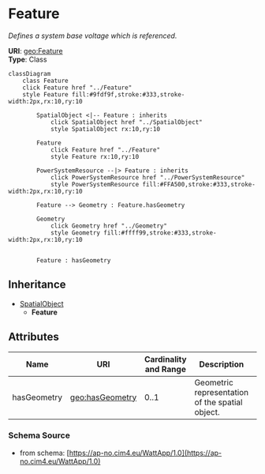 # Feature

_Defines a system base voltage which is referenced._

**URI**: [geo:Feature](http://www.opengis.net/ont/geosparql#Feature)<br />
**Type**: Class

```mermaid
classDiagram
    class Feature
    click Feature href "../Feature"
    style Feature fill:#9fdf9f,stroke:#333,stroke-width:2px,rx:10,ry:10

        SpatialObject <|-- Feature : inherits
            click SpatialObject href "../SpatialObject"
            style SpatialObject rx:10,ry:10

        Feature
            click Feature href "../Feature"
            style Feature rx:10,ry:10

        PowerSystemResource --|> Feature : inherits
            click PowerSystemResource href "../PowerSystemResource"
            style PowerSystemResource fill:#FFA500,stroke:#333,stroke-width:2px,rx:10,ry:10

        Feature --> Geometry : Feature.hasGeometry

        Geometry
            click Geometry href "../Geometry"
            style Geometry fill:#ffff99,stroke:#333,stroke-width:2px,rx:10,ry:10


        Feature : hasGeometry
```

## Inheritance
* [SpatialObject](SpatialObject.md)
    * **Feature**

## Attributes
| Name | URI | Cardinality and Range | Description | Inheritance |
| ---  | --- | --- | --- | --- |
| hasGeometry | [geo:hasGeometry](http://www.opengis.net/ont/geosparql#hasGeometry) | 0..1 | Geometric representation of the spatial object. | direct |

### Schema Source
* from schema: [https://ap-no.cim4.eu/WattApp/1.0](https://ap-no.cim4.eu/WattApp/1.0)
